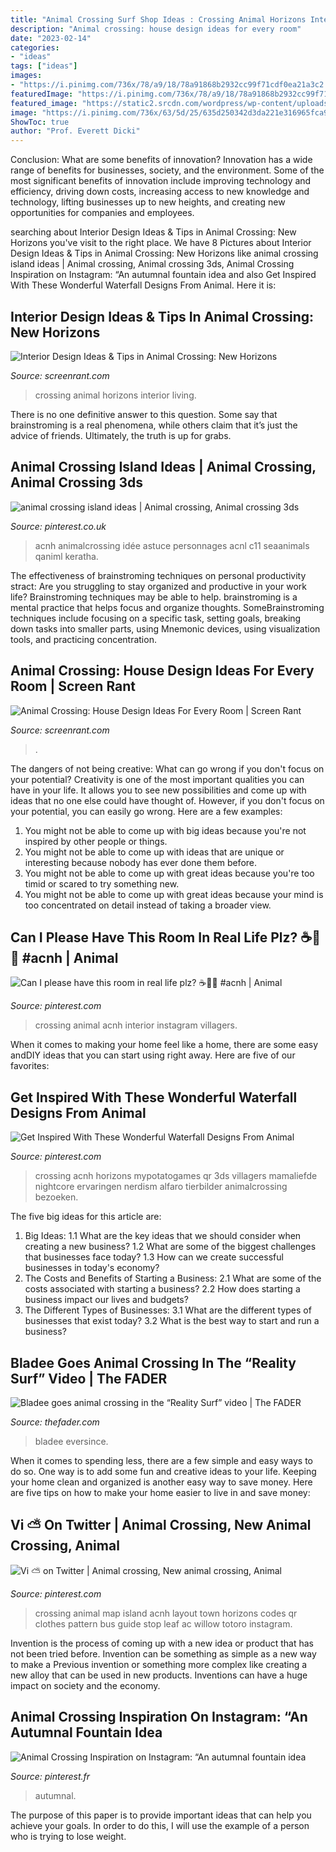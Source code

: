 ```yaml
---
title: "Animal Crossing Surf Shop Ideas : Crossing Animal Horizons Interior Living"
description: "Animal crossing: house design ideas for every room"
date: "2023-02-14"
categories:
- "ideas"
tags: ["ideas"]
images:
- "https://i.pinimg.com/736x/78/a9/18/78a91868b2932cc99f71cdf0ea21a3c2.jpg"
featuredImage: "https://i.pinimg.com/736x/78/a9/18/78a91868b2932cc99f71cdf0ea21a3c2.jpg"
featured_image: "https://static2.srcdn.com/wordpress/wp-content/uploads/2020/07/Animal-Crossing-New-Horizons-Nautical-Living-Room.jpg"
image: "https://i.pinimg.com/736x/63/5d/25/635d250342d3da221e316965fca97108.jpg"
ShowToc: true
author: "Prof. Everett Dicki"
---
```



Conclusion: What are some benefits of innovation?
Innovation has a wide range of benefits for businesses, society, and the environment. Some of the most significant benefits of innovation include improving technology and efficiency, driving down costs, increasing access to new knowledge and technology, lifting businesses up to new heights, and creating new opportunities for companies and employees.

	

		
searching about Interior Design Ideas &amp; Tips in Animal Crossing: New Horizons you've visit to the right place. We have 8 Pictures about Interior Design Ideas &amp; Tips in Animal Crossing: New Horizons like animal crossing island ideas | Animal crossing, Animal crossing 3ds, Animal Crossing Inspiration on Instagram: “An autumnal fountain idea and also Get Inspired With These Wonderful Waterfall Designs From Animal. Here it is:
		
    
## Interior Design Ideas &amp; Tips In Animal Crossing: New Horizons

<img loading=lazy src="https://static2.srcdn.com/wordpress/wp-content/uploads/2020/07/Animal-Crossing-New-Horizons-Nautical-Living-Room.jpg" onerror="this.onerror=null;this.src='https://tse2.mm.bing.net/th?id=OIP.lWfCdtRa8tyRk7yI7xGOugHaDt&amp;pid=15.1';" alt="Interior Design Ideas &amp; Tips in Animal Crossing: New Horizons">

_Source: screenrant.com_

>crossing animal horizons interior living. 

	

There is no one definitive answer to this question. Some say that brainstroming is a real phenomena, while others claim that it’s just the advice of friends. Ultimately, the truth is up for grabs.

    
## Animal Crossing Island Ideas | Animal Crossing, Animal Crossing 3ds

<img loading=lazy src="https://i.pinimg.com/736x/63/5d/25/635d250342d3da221e316965fca97108.jpg" onerror="this.onerror=null;this.src='https://tse4.mm.bing.net/th?id=OIP.Zjx5HyhK6dGNArFAd0XhAgHaHa&amp;pid=15.1';" alt="animal crossing island ideas | Animal crossing, Animal crossing 3ds">

_Source: pinterest.co.uk_

>acnh animalcrossing idée astuce personnages acnl c11 seaanimals qaniml keratha. 

	

The effectiveness of brainstroming techniques on personal productivity
stract:
Are you struggling to stay organized and productive in your work life? Brainstroming techniques may be able to help. brainstroming is a mental practice that helps focus and organize thoughts. SomeBrainstroming techniques include focusing on a specific task, setting goals, breaking down tasks into smaller parts, using Mnemonic devices, using visualization tools, and practicing concentration.

    
## Animal Crossing: House Design Ideas For Every Room | Screen Rant

<img loading=lazy src="https://static3.srcdn.com/wordpress/wp-content/uploads/2021/02/Animal-Crossing-Living-Room.jpg" onerror="this.onerror=null;this.src='https://tse3.mm.bing.net/th?id=OIP.XvpkSvR55qNlKWJDk7vwCgHaDt&amp;pid=15.1';" alt="Animal Crossing: House Design Ideas For Every Room | Screen Rant">

_Source: screenrant.com_

>. 

	

The dangers of not being creative: What can go wrong if you don't focus on your potential?
Creativity is one of the most important qualities you can have in your life. It allows you to see new possibilities and come up with ideas that no one else could have thought of. However, if you don't focus on your potential, you can easily go wrong. Here are a few examples: 
1) You might not be able to come up with big ideas because you're not inspired by other people or things. 
2) You might not be able to come up with ideas that are unique or interesting because nobody has ever done them before. 
3) You might not be able to come up with great ideas because you're too timid or scared to try something new. 
4) You might not be able to come up with great ideas because your mind is too concentrated on detail instead of taking a broader view.

    
## Can I Please Have This Room In Real Life Plz? ☕🌱💤 #acnh | Animal

<img loading=lazy src="https://i.pinimg.com/originals/2c/0c/be/2c0cbeeab64035f956045a0d98e2559c.jpg" onerror="this.onerror=null;this.src='https://tse2.mm.bing.net/th?id=OIP.8M8myC7sztO3JHA2W0LIcAHaEK&amp;pid=15.1';" alt="Can I please have this room in real life plz? ☕🌱💤 #acnh | Animal">

_Source: pinterest.com_

>crossing animal acnh interior instagram villagers. 

	

When it comes to making your home feel like a home, there are some easy andDIY ideas that you can start using right away. Here are five of our favorites: 

    
## Get Inspired With These Wonderful Waterfall Designs From Animal

<img loading=lazy src="https://i.pinimg.com/736x/82/8f/a5/828fa54d13b05c66559b32cb1c562869.jpg" onerror="this.onerror=null;this.src='https://tse2.mm.bing.net/th?id=OIP.PiMuAI9uslMyI0ny1yIwxwHaEd&amp;pid=15.1';" alt="Get Inspired With These Wonderful Waterfall Designs From Animal">

_Source: pinterest.com_

>crossing acnh horizons mypotatogames qr 3ds villagers mamaliefde nightcore ervaringen nerdism alfaro tierbilder animalcrossing bezoeken. 

	

The five big ideas for this article are:
1. Big Ideas: 
1.1 What are the key ideas that we should consider when creating a new business? 
1.2 What are some of the biggest challenges that businesses face today? 
1.3 How can we create successful businesses in today's economy? 
2. The Costs and Benefits of Starting a Business: 
2.1 What are some of the costs associated with starting a business? 
2.2 How does starting a business impact our lives and budgets? 
3. The Different Types of Businesses: 
3.1 What are the different types of businesses that exist today? 
3.2 What is the best way to start and run a business?

    
## Bladee Goes Animal Crossing In The “Reality Surf” Video | The FADER

<img loading=lazy src="https://thefader-res.cloudinary.com/private_images/c_limit,w_1024/c_crop,h_525,w_1008,x_0,y_164,f_auto,q_auto:eco/Screen_Shot_2020-08-11_at_1.17.21_PM_uichbv/Screen_Shot_2020-08-11_at_1.17.21_PM_uichbv.jpg" onerror="this.onerror=null;this.src='https://tse1.mm.bing.net/th?id=OIP.TbG7NQkEI4fC_7VhkDtojAHaD2&amp;pid=15.1';" alt="Bladee goes animal crossing in the “Reality Surf” video | The FADER">

_Source: thefader.com_

>bladee eversince. 

	

When it comes to spending less, there are a few simple and easy ways to do so. One way is to add some fun and creative ideas to your life. Keeping your home clean and organized is another easy way to save money. Here are five tips on how to make your home easier to live in and save money: 

    
## Vi ⛅️ On Twitter | Animal Crossing, New Animal Crossing, Animal

<img loading=lazy src="https://i.pinimg.com/736x/78/a9/18/78a91868b2932cc99f71cdf0ea21a3c2.jpg" onerror="this.onerror=null;this.src='https://tse3.mm.bing.net/th?id=OIP.zl625Kl-4LZh_DsTePyD6gHaHa&amp;pid=15.1';" alt="Vi ⛅️ on Twitter | Animal crossing, New animal crossing, Animal">

_Source: pinterest.com_

>crossing animal map island acnh layout town horizons codes qr clothes pattern bus guide stop leaf ac willow totoro instagram. 

	

Invention is the process of coming up with a new idea or product that has not been tried before. Invention can be something as simple as a new way to make a Previous invention or something more complex like creating a new alloy that can be used in new products. Inventions can have a huge impact on society and the economy.

    
## Animal Crossing Inspiration On Instagram: “An Autumnal Fountain Idea

<img loading=lazy src="https://i.pinimg.com/736x/51/9f/c0/519fc0aad36297d3073d5c811fa322fb.jpg" onerror="this.onerror=null;this.src='https://tse4.mm.bing.net/th?id=OIP.Ed0ud_IPK9eyJp8IX9d-HQHaEK&amp;pid=15.1';" alt="Animal Crossing Inspiration on Instagram: “An autumnal fountain idea">

_Source: pinterest.fr_

>autumnal. 

	

The purpose of this paper is to provide important ideas that can help you achieve your goals. In order to do this, I will use the example of a person who is trying to lose weight.

